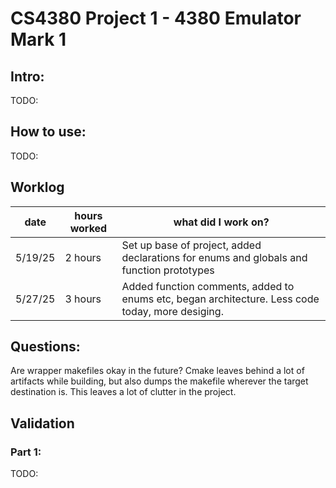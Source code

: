 # CS4380 Project 1 - 4380 Emulator Mark 1

## Intro:
TODO: 


## How to use:
TODO: 

## Worklog
|date | hours worked | what did I work on? |
|-----|--------------|---------------------|
|5/19/25| 2 hours | Set up base of project, added declarations for enums and globals and function prototypes  |
|5/27/25 | 3 hours | Added function comments, added to enums etc, began architecture. Less code today, more desiging. | 


## Questions: 
Are wrapper makefiles okay in the future? Cmake leaves behind a lot of artifacts while building, but also dumps the makefile wherever the target destination is. This leaves a lot of clutter in the project. 

## Validation
### Part 1:
TODO: 